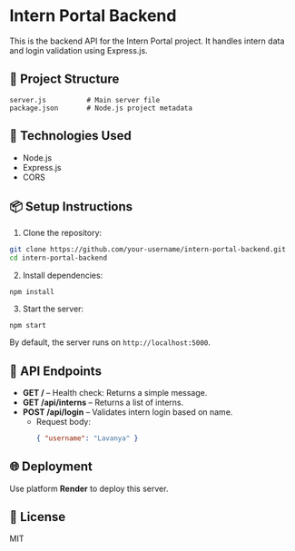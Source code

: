 
# Intern Portal Backend

This is the backend API for the Intern Portal project. It handles intern data and login validation using Express.js.

## 📁 Project Structure

```
server.js          # Main server file
package.json       # Node.js project metadata
```

## 🚀 Technologies Used

- Node.js
- Express.js
- CORS

## 📦 Setup Instructions

1. Clone the repository:

```bash
git clone https://github.com/your-username/intern-portal-backend.git
cd intern-portal-backend
```

2. Install dependencies:

```terminal
npm install
```

3. Start the server:

```terminal
npm start
```

By default, the server runs on `http://localhost:5000`.

## 📌 API Endpoints

- **GET /** – Health check: Returns a simple message.
- **GET /api/interns** – Returns a list of interns.
- **POST /api/login** – Validates intern login based on name.
  - Request body:
    ```json
    { "username": "Lavanya" }
    ```

## 🌐 Deployment

Use platform **Render** to deploy this server.

## 📄 License

MIT
